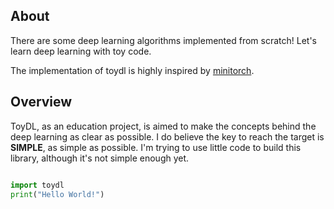 ## About
There are some deep learning algorithms implemented from scratch!
Let's learn deep learning with toy code.

The implementation of toydl is highly inspired by [minitorch](https://github.com/minitorch/minitorch).


## Overview

ToyDL, as an education project, is aimed to make the
concepts behind the deep learning as clear as possible.
I do believe the key to reach the target is **SIMPLE**, as simple as possible.
I'm trying to use little code to build this library, although it's not simple enough yet.


```py title="Example" requires="3.10"

import toydl
print("Hello World!")

```

